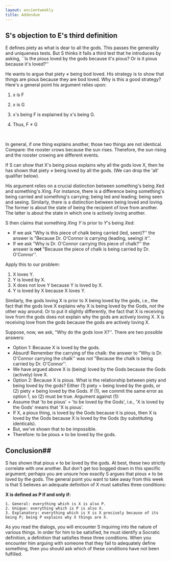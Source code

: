 ```yaml
---
layout: ancientweekly
title: Addendum
---
```


## S's objection to E's third definition

E defines piety as what is dear to all the gods. This passes the generality and uniqueness tests. But S thinks it fails a third test that he introduces by asking,  ``Is the pious loved by the gods because it's pious? Or is it pious because it's loved?''

He wants to argue that piety $\neq$ being bod loved. His strategy is to show that things are pious because they are bod loved. Why is this a good strategy? Here's a general point his argument relies upon: 

1. x is F

2. x is G

3. x's being F is explained by x's being G.

4. Thus, F  $\neq$ G

   ​

In general, if one thing explains another, those two things are not identical. Compare: the rooster crows because the sun rises. Therefore, the sun rising and the rooster crowing are different events. 

If S can show that X's being pious explains why all the gods love X, then he has shown that piety  $\neq$ being loved by all the gods. (We can drop the 'all' qualifier below).

His argument relies on a crucial distinction between something's being *X*ed and something's *X*ing. For instance, there is a difference being something's being carried and something's carrying; being led and leading; being seen and seeing. Similarly, there is a distinction between being loved and loving. The former is about the state of being the recipient of love from another. The latter is about the state in which one is actively loving another.

S then claims that something *X*ing *Y* is prior to *Y*'s being *X*ed:

+ If we ask "Why is this piece of chalk being carried (led, seen)?'' the answer is "Because Dr. O'Connor is carrying (leading, seeing) it''.
+ If we ask "Why is Dr.  O'Connor carrying this piece of chalk?'' the answer is **not** "Because the piece of chalk is being carried by Dr. O'Connor''.

Apply this to our problem: 

1. X loves Y.
2. Y is loved by X. 
3. X does not love Y because Y is loved by X.
4. Y is loved by X because X loves Y.

Similarly, the gods loving X is prior to X being loved by the gods, i.e., the fact that the gods love X explains why X is being loved by the Gods, not the other way around. Or to put it slightly differently, the fact that X is receiving love from the gods does not explain why the gods are actively loving X. X is receiving love from the gods because the gods are actively loving X. 

Suppose, now, we ask, "Why do the gods love X?''. There are two possible answers:

+  Option 1: Because X is loved by the gods. 
  + Absurd! Remember the carrying of the chalk: the answer to "Why is Dr. O'Connor carrying the chalk'' was not "Because the chalk is being carried by Dr. O'Connor''.
  + We have argued above X is  (being) loved by the Gods because the Gods (actively) love X.
+  Option 2: Because X is pious. What is the relationship between piety and being loved by the gods? Either (1) piety = being loved by the gods, or (2) piety $\neq$ being loved by the Gods. If (1), we commit the same error as option 1, so (2) must be true. Argument against (1):
  + Assume that 'to be pious' = 'to be loved by the Gods', i.e., 'X is loved by the Gods' means that 'X is pious'.
  + If X, a pious thing, is loved by the Gods because it is pious, then X is loved by the Gods because X is loved by the Gods (by substituting identicals). 
  + But, we've shown that to be impossible.
  + Therefore: to be pious $\neq$ to be loved by the gods.


## Conclusion##

S has shown that pious $\neq$ to be loved by the gods. At best, these two strictly correlate with one another. But don't get too bogged down in this specific argument; perhaps you are unsure how exactly S argues that pious $\neq$ to be loved by the gods. The general point you want to take away from this week is that S believes an adequate definition of X must satisfies three conditions: 

**X is defined as P if and only if:**

 	1. General: everything which is X is also P.
 	2. Unique: everything which is P is also X.
 	3. Explanatory: everything which is X is X precisely because of its being P; being P explains why X things are X.

As you read the dialogs, you will encounter S inquiring into the nature of various things. In order for him to be satisfied, he must identify a Socratic definition, a definition that satisfies these three conditions. When you encounter him arguing with someone that they fail to adequately define something, then you should ask which of these conditions have not been fulfilled. 